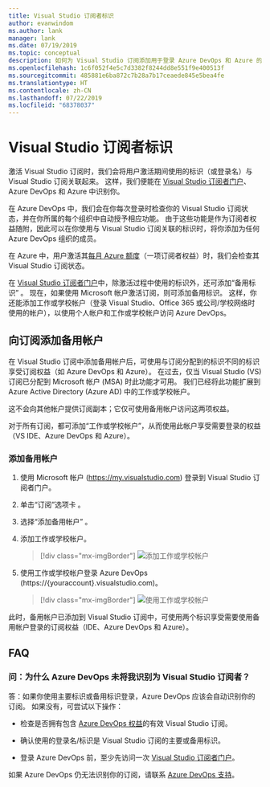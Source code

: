 ```yaml
---
title: Visual Studio 订阅者标识
author: evanwindom
ms.author: lank
manager: lank
ms.date: 07/19/2019
ms.topic: conceptual
description: 如何为 Visual Studio 订阅添加用于登录 Azure DevOps 和 Azure 的备用标识
ms.openlocfilehash: 1c6f052f4e5c7d3382f8244dd8e551f9e400513f
ms.sourcegitcommit: 485881e6ba872c7b28a7b17ceaede845e5bea4fe
ms.translationtype: HT
ms.contentlocale: zh-CN
ms.lasthandoff: 07/22/2019
ms.locfileid: "68378037"
---
```

# <a name="identities-for-visual-studio-subscribers"></a>Visual Studio 订阅者标识
激活 Visual Studio 订阅时，我们会将用户激活期间使用的标识（或登录名）与 Visual Studio 订阅关联起来。 这样，我们便能在 [Visual Studio 订阅者门户](https://my.visualstudio.com?wt.mc_id=o~msft~docs)、Azure DevOps 和 Azure 中识别你。

在 Azure DevOps 中，我们会在你每次登录时检查你的 Visual Studio 订阅状态，并在你所属的每个组织中自动授予相应功能。
由于这些功能是作为订阅者权益随附，因此可以在你使用与 Visual Studio 订阅关联的标识时，将你添加为任何 Azure DevOps 组织的成员。

在 Azure 中，用户激活其[每月 Azure 额度](https://azure.microsoft.com/pricing/member-offers/credit-for-visual-studio-subscribers/)（一项订阅者权益）时，我们会检查其 Visual Studio 订阅状态。

在 [Visual Studio 订阅者门户](https://my.visualstudio.com?wt.mc_id=o~msft~docs)中，除激活过程中使用的标识外，还可添加“备用标识”  。 现在，如果使用 Microsoft 帐户激活订阅，则可添加备用标识。 这样，你还能添加工作或学校帐户（登录 Visual Studio、Office 365 或公司/学校网络时使用的帐户），以使用个人帐户和工作或学校帐户访问 Azure DevOps。

## <a name="add-an-alternate-account-to-your-subscription"></a>向订阅添加备用帐户
在 Visual Studio 订阅中添加备用帐户后，可使用与订阅分配到的标识不同的标识享受订阅权益（如 Azure DevOps 和 Azure）。 在过去，仅当 Visual Studio (VS) 订阅已分配到 Microsoft 帐户 (MSA) 时此功能才可用。 我们已经将此功能扩展到 Azure Active Directory (Azure AD) 中的工作或学校帐户。

这不会向其他帐户提供订阅副本；它仅可使用备用帐户访问这两项权益。

对于所有订阅，都可添加“工作或学校帐户”，从而使用此帐户享受需要登录的权益（VS IDE、Azure DevOps 和 Azure）。

### <a name="add-the-alternate-account"></a>添加备用帐户
1. 使用 Microsoft 帐户 (https://my.visualstudio.com) 登录到 Visual Studio 订阅者门户。
2. 单击“订阅”选项卡  。
3. 选择“添加备用帐户”  。
4. 添加工作或学校帐户。
    > [!div class="mx-imgBorder"]
    > ![添加工作或学校帐户](_img/vs-alternate-identity/enter-alternate-account-my-visual-studio-com-portal.png)

5. 使用工作或学校帐户登录 Azure DevOps (https://{youraccount}.visualstudio.com)。
    > [!div class="mx-imgBorder"]
    > ![使用工作或学校帐户](_img/vs-alternate-identity/sign-in-with-alternate-account.png)

此时，备用帐户已添加到 Visual Studio 订阅中，可使用两个标识享受需要使用备用帐户登录的订阅权益（IDE、Azure DevOps 和 Azure）。

## <a name="faq"></a>FAQ

### <a name="q--why-doesnt-azure-devops-recognize-me-as-a-visual-studio-subscriber"></a>问：为什么 Azure DevOps 未将我识别为 Visual Studio 订阅者？

答：如果你使用主要标识或备用标识登录，Azure DevOps 应该会自动识别你的订阅。 如果没有，可尝试以下操作：

* 检查是否拥有包含 [Azure DevOps 权益](vs-azure-devops.md#eligibility)的有效 Visual Studio 订阅。

* 确认使用的登录名/标识是 Visual Studio 订阅的主要或备用标识。

* 登录 Azure DevOps 前，至少先访问一次 [Visual Studio 订阅者门户](https://my.visualstudio.com?wt.mc_id=o~msft~docs)。

如果 Azure DevOps 仍无法识别你的订阅，请联系 [Azure DevOps 支持](https://azure.microsoft.com/support/devops/)。
